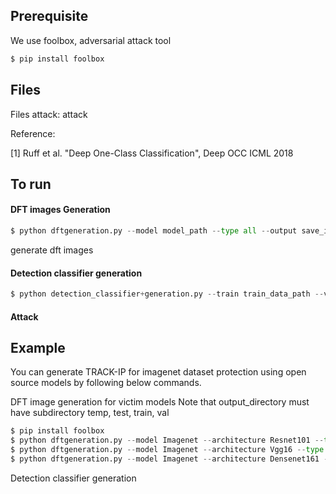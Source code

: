 ## Prerequisite
We use foolbox, adversarial attack tool

```python
$ pip install foolbox
```
## Files
Files
attack: attack

Reference:

[1] Ruff et al. "Deep One-Class Classification", Deep OCC ICML 2018

## To run 

#### DFT images Generation
```python
$ python dftgeneration.py --model model_path --type all --output save_image_directory
```

generate dft images


#### Detection classifier generation
```python
$ python detection_classifier+generation.py --train train_data_path --val validataion_data_path --saveautoencoder save_autoencoder_directory --output save_classifier_directory
```



#### Attack

## Example
You can generate TRACK-IP for imagenet dataset protection using open source models by following below commands.

DFT image generation for victim models
Note that output_directory must have subdirectory temp, test, train, val
```python
$ pip install foolbox
$ python dftgeneration.py --model Imagenet --architecture Resnet101 --type all --output output_directory
$ python dftgeneration.py --model Imagenet --architecture Vgg16 --type all --output output_directory
$ python dftgeneration.py --model Imagenet --architecture Densenet161 --type all --output output_directory
```
Detection classifier generation
